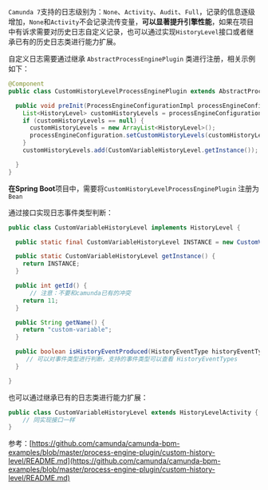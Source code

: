 `Camunda 7`支持的日志级别为：`None`、`Activity`、`Audit`、`Full`，记录的信息逐级增加，`None`和`Activity`不会记录流传变量，**可以显著提升引擎性能**，如果在项目中有诉求需要对历史日志自定义记录，也可以通过实现`HistoryLevel`接口或者继承已有的历史日志类进行能力扩展。



自定义日志需要通过继承 `AbstractProcessEnginePlugin` 类进行注册，相关示例如下：

```java
@Component
public class CustomHistoryLevelProcessEnginePlugin extends AbstractProcessEnginePlugin {

  public void preInit(ProcessEngineConfigurationImpl processEngineConfiguration) {
    List<HistoryLevel> customHistoryLevels = processEngineConfiguration.getCustomHistoryLevels();
    if (customHistoryLevels == null) {
      customHistoryLevels = new ArrayList<HistoryLevel>();
      processEngineConfiguration.setCustomHistoryLevels(customHistoryLevels);
    }
    customHistoryLevels.add(CustomVariableHistoryLevel.getInstance());

  }
}
```



**在Spring Boot**项目中，需要将`CustomHistoryLevelProcessEnginePlugin` 注册为`Bean`



通过接口实现日志事件类型判断：

```java
public class CustomVariableHistoryLevel implements HistoryLevel {

  public static final CustomVariableHistoryLevel INSTANCE = new CustomVariableHistoryLevel();

  public static CustomVariableHistoryLevel getInstance() {
    return INSTANCE;
  }

  public int getId() {
      // 注意：不要和camunda已有的冲突
    return 11;
  }

  public String getName() {
    return "custom-variable";
  }

  public boolean isHistoryEventProduced(HistoryEventType historyEventType, Object entity) {
     // 可以对事件类型进行判断，支持的事件类型可以查看 HistoryEventTypes
  }

}
```



也可以通过继承已有的日志类进行能力扩展：

```java
public class CustomVariableHistoryLevel extends HistoryLevelActivity {
    // 同实现接口一样
}
```



参考：[https://github.com/camunda/camunda-bpm-examples/blob/master/process-engine-plugin/custom-history-level/README.md](https://github.com/camunda/camunda-bpm-examples/blob/master/process-engine-plugin/custom-history-level/README.md)